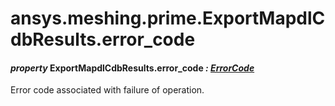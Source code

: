 <a id="ansys-meshing-prime-exportmapdlcdbresults-error-code"></a>

# ansys.meshing.prime.ExportMapdlCdbResults.error_code

<a id="ansys.meshing.prime.ExportMapdlCdbResults.error_code"></a>

#### *property* ExportMapdlCdbResults.error_code *: [ErrorCode](ansys.meshing.prime.ErrorCode.md#ansys.meshing.prime.ErrorCode)*

Error code associated with failure of operation.

<!-- !! processed by numpydoc !! -->
